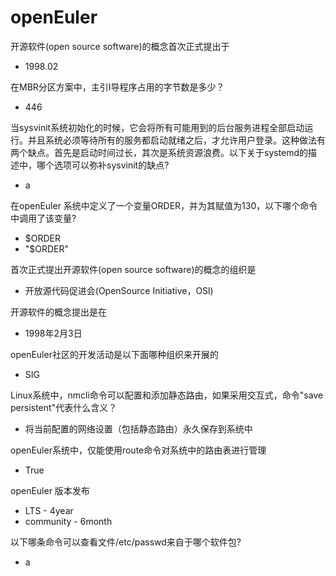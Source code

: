 # openEuler


开源软件(open source software)的概念首次正式提出于
- 1998.02

在MBR分区方案中，主引I导程序占用的字节数是多少？
- 446

当sysvinit系统初始化的时候，它会将所有可能用到的后台服务进程全部启动运行。并且系统必须等待所有的服务都启动就绪之后，才允许用户登录。这种做法有两个缺点。首先是启动时间过长，其次是系统资源浪费。以下关于systemd的描述中，哪个选项可以弥补sysvinit的缺点?
- a

在openEuler 系统中定义了一个变量ORDER，并为其赋值为130，以下哪个命令中调用了该变量?
- $ORDER
- "$ORDER"

首次正式提出开源软件(open source software)的概念的组织是
- 开放源代码促进会(OpenSource Initiative，OSl)

开源软件的概念提出是在
- 1998年2月3日

openEuler社区的开发活动是以下面哪种组织来开展的
- SIG

Linux系统中，nmcli命令可以配置和添加静态路由，如果采用交互式，命令"save persistent"代表什么含义？
- 将当前配置的网络设置（包括静态路由）永久保存到系统中

openEuler系统中，仅能使用route命令对系统中的路由表进行管理
- True

openEuler 版本发布
- LTS - 4year
- community - 6month

以下哪条命令可以查看文件/etc/passwd来自于哪个软件包?
- a

